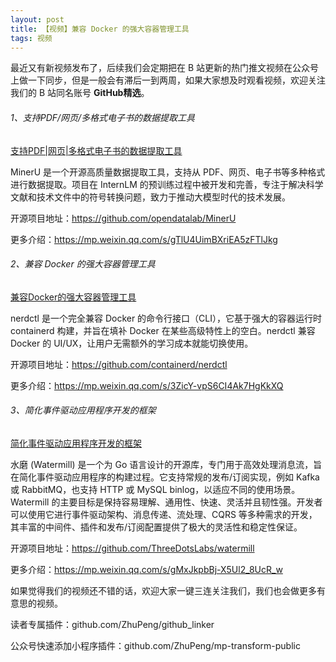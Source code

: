 ```yaml
---
layout: post
title: 【视频】兼容 Docker 的强大容器管理工具
tags: 视频
---
```


最近又有新视频发布了，后续我们会定期把在 B 站更新的热门推文视频在公众号上做一下同步，但是一般会有滞后一到两周，如果大家想及时观看视频，欢迎关注我们的 B 站同名账号 **GitHub精选**。

######  1、支持PDF/网页/多格式电子书的数据提取工具

[支持PDF|网页|多格式电子书的数据提取工具](https://www.bilibili.com/video/BV153kHYPED9/)

MinerU 是一个开源高质量数据提取工具，支持从 PDF、网页、电子书等多种格式进行数据提取。项目在 InternLM 的预训练过程中被开发和完善，专注于解决科学文献和技术文件中的符号转换问题，致力于推动大模型时代的技术发展。

开源项目地址：https://github.com/opendatalab/MinerU

更多介绍：https://mp.weixin.qq.com/s/gTlU4UimBXriEA5zFTlJkg

###### 2、兼容 Docker 的强大容器管理工具

[兼容Docker的强大容器管理工具](https://www.bilibili.com/video/BV1JCkHYGEJb/)

nerdctl 是一个完全兼容 Docker 的命令行接口（CLI），它基于强大的容器运行时 containerd 构建，并旨在填补 Docker 在某些高级特性上的空白。nerdctl 兼容 Docker 的 UI/UX，让用户无需额外的学习成本就能切换使用。

开源项目地址：https://github.com/containerd/nerdctl

更多介绍：https://mp.weixin.qq.com/s/3ZicY-vpS6CI4Ak7HgKkXQ

###### 3、简化事件驱动应用程序开发的框架

[简化事件驱动应用程序开发的框架](https://www.bilibili.com/video/BV1yZkVYfERS/)

水磨 (Watermill) 是一个为 Go 语言设计的开源库，专门用于高效处理消息流，旨在简化事件驱动应用程序的构建过程。它支持常规的发布/订阅实现，例如 Kafka 或 RabbitMQ，也支持 HTTP 或 MySQL binlog，以适应不同的使用场景。Watermill 的主要目标是保持容易理解、通用性、快速、灵活并且韧性强。开发者可以使用它进行事件驱动架构、消息传递、流处理、CQRS 等多种需求的开发，其丰富的中间件、插件和发布/订阅配置提供了极大的灵活性和稳定性保证。

开源项目地址：https://github.com/ThreeDotsLabs/watermill

更多介绍：https://mp.weixin.qq.com/s/gMxJkpbBj-X5Ul2_8UcR_w

如果觉得我们的视频还不错的话，欢迎大家一键三连关注我们，我们也会做更多有意思的视频。

读者专属插件：github.com/ZhuPeng/github_linker

公众号快速添加小程序插件：github.com/ZhuPeng/mp-transform-public